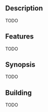 Description
-----------

TODO

Features
--------

TODO

Synopsis
--------

TODO

Building
--------

TODO